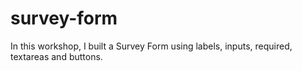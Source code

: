 # survey-form
In this workshop, I built a Survey Form using labels, inputs, required, textareas and buttons.
